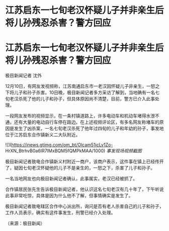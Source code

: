 # 江苏启东一七旬老汉怀疑儿子并非亲生后将儿孙残忍杀害？警方回应

# 江苏启东一七旬老汉怀疑儿子并非亲生后将儿孙残忍杀害？警方回应

极目新闻记者 沈外

12月10日，有网友发视频称，江苏南通启东市一老汉因怀疑儿子非亲生，一怒之下将儿子和孙子杀害。10日晚，极目新闻记者多方采访了解到，当地确有一名七旬老汉杀死了他的儿子和孙子，但具体原因尚不清楚，目前，警方已介入此事处理。

一段网友发布的视频显示，在一条村镇道路上，许多电动车和机动车堵得水泄不通，还有大量的电动自行车停在路边。在上述视频评论区，有多名网友称堵车的原因是发生了凶杀案，一名七旬老汉杀死了他年过四旬的儿子和年幼的孙子，事发地位于江苏启东合作镇新义二大队附近。

![](https://inews.gtimg.com/om_bt/Olcam51icLv1Zo-
HrXN_BtrhvB0a6IR7IMxBQM5fQMPkMAA/1000) _事发现场视频截图_

极目新闻记者致电合作镇新义村附近一商户，该商户表示，这件事在镇上已经传开了，疑因七旬老汉怀疑他的儿子不是亲生的，一怒之下，杀害了儿子和孙子。

一名当地网友也向极目新闻记者确认，此事属实，老汉已经被抓了。

合作镇居民张先生告诉极目新闻记者，他认识这名七旬老汉有几十年了，下午听说此事非常吃惊，具体是因为什么他不了解，但事情确实是发生了。

极目新闻记者致电辖区合作中心派出所，询问是否有老人杀害自己的儿子和孙子，工作人员表示，确实有这件事发生，刑警已经介入处理。

（来源：极目新闻）


